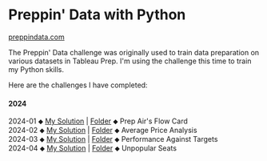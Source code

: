 # Preppin' Data with Python

[preppindata.com](https://www.preppindata.com/)

The Preppin' Data challenge was originally used to train data preparation on various datasets in Tableau Prep. I'm using the challenge this time to train my Python skills.

Here are the challenges I have completed:

#### 2024

2024-01 ⬥ [My Solution](https://github.com/fschwade/Python_PreppinData_Challenges/blob/main/2024-01/Python_Preppin_Data_202401.ipynb) | [Folder](https://github.com/fschwade/Python_PreppinData_Challenges/tree/main/2024-01) ⬥ Prep Air's Flow Card<br>
2024-02 ⬥ [My Solution](https://github.com/fschwade/Python_PreppinData_Challenges/blob/main/2024-02/Python_Preppin_Data_202402.ipynb) | [Folder](https://github.com/fschwade/Python_PreppinData_Challenges/tree/main/2024-02) ⬥ Average Price Analysis<br>
2024-03 ⬥ [My Solution](https://github.com/fschwade/Python_PreppinData_Challenges/blob/main/2024-03/Python_Preppin_Data_202403.ipynb) | [Folder](https://github.com/fschwade/Python_PreppinData_Challenges/tree/main/2024-03) ⬥ Performance Against Targets<br>
2024-04 ⬥ [My Solution](https://github.com/fschwade/Python_PreppinData_Challenges/blob/main/2024-04/Python_Preppin_Data_202404.ipynb) | [Folder](https://github.com/fschwade/Python_PreppinData_Challenges/tree/main/2024-04) ⬥ Unpopular Seats<br>
